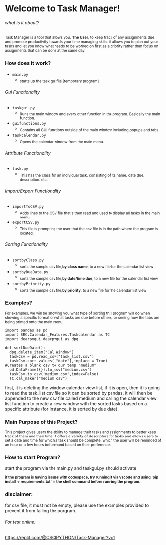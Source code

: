 # Welcome to Task Manager!

###### what is it about?

<!---inform the user what this project is about and what its capabilities are?--->
<sub>
Task Manager is a tool that allows you, <strong>The User</strong>, to keep track of any assignments due and promote
productivity towards your time managing skills. it allows you to plan out your tasks and let you know what needs to be worked on first as a priority rather than focus on assignments that can be done at the same day. 
</sub>

### How does it work?

<!---main is only importing taskgui lol-->

- `main.py`
  - <sub> starts up the task gui file [temporary program]</sub>
###### Gui Functionality

- `taskgui.py`
  - <sub>Runs the main window and every other function in the program. Basically the main function. </sub>
- `guifunctions.py`
  - <sub>Contains all GUI functions outside of the main window including popups and tabs.</sub>
- `taskcalendar.py`
  - <sub> Opens the calendar window from the main menu.</sub>

###### Attribute Functionality

- `task.py`
  - <sub>This has the class for an individual task, consisting of its name, date due, description. etc.</sub>

###### Import/Export Functionality

- `importToCSV.py`
  - <sub>Adds lines to the CSV file that's then read and used to display all tasks in the main menu.</sub>
- `exportCSV.py`
  <!----inform the user what the 'exporting as a csv file' is---->
  - <sub>This file is prompting the user that the csv file is in the path where the program is located.</sub>

###### Sorting Functionality

- `sortbyClass.py`
  <!----inform the user what the 'sorting by class' is---->
  - <sub> sorts the sample csv file,<strong>by class name</strong>, to a new file for the calendar list view</sub>
- `sortbyDueDate.py`
  <!----inform the user what the 'sorting by due dates' is---->
  - <sub> sorts the sample csv file,<strong>by date/time due</strong>, to a new file for the calendar list view</sub>
- `sortbyPriority.py`
  <!----inform the user what the 'sorting by priority' is---->
  - <sub> sorts the sample csv file,<strong>by priority</strong>, to a new file for the calendar list view</sub>

### Examples?

<sub> For examples, we will be showing you what type of sorting this program will do when showing a specific format on what tasks are due before others, or seeing how the tabs are being printed onto the main menu. </sub>
<!----inform the user what sorting algorithms are implemented (preferably sort by due date, or the print tabs function)-->

```
import pandas as pd
import SRC.Calendar_Features.Taskcalendar as TC
import dearpygui.dearpygui as dpg

def sortDueDate():
  dpg.delete_item("Cal Window")
  taskCsv = pd.read_csv("task_list.csv")
  taskCsv.sort_values(["date"],inplace = True)
#Creates a blank csv to our temp "medium"
  pd.DataFrame({}).to_csv("medium.csv")
  taskCsv.to_csv('medium.csv',index=False)
  TC.cal_maker("medium.csv")

```

first, it is deleting the window calendar view list, if it is open, then it is going to read the task_list csv file so it can be sorted by pandas. it will then be appended to the new csv file called medium and calling the calendar view list function to create a new window with the sorted tasks based on a specific attribute (for instance, it is sorted by due date).


### Main Purpose of this Project?

<sub>This project gives users the ability to manage their tasks and assignments to better keep track of them and their time. It offers a variety of descriptors for tasks and allows users to set a date and time for which a task should be complete, which the user will be reminded of an hour or a few hours beforehand based on their preference.
</sub>


### How to start Program?

start the program via the main.py and taskgui.py should activate

<sub><strong>if the program is having issues with codespace, try running it via vscode and using 'pip install -r requirements.txt' in the shell command before running the program.</strong></sub>

### disclaimer:

for csv file, it must not be empty, please use the examples provided to prevent it from failing the porgram.

###### For test online:

https://replit.com/@CSCIPYTHON/Task-Manager?v=1

